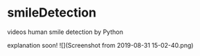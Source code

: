 # smileDetection
 videos human smile detection by Python

explanation soon!
![](Screenshot from 2019-08-31 15-02-40.png)
